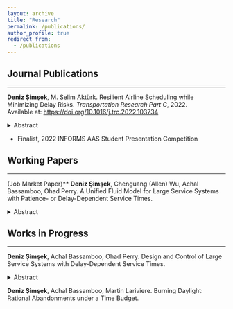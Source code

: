 ```yaml
---
layout: archive
title: "Research"
permalink: /publications/
author_profile: true
redirect_from:
  - /publications
---
```


## Journal Publications
---
**Deniz Şimşek**, M. Selim Aktürk. Resilient Airline Scheduling while Minimizing Delay Risks. *Transportation Research Part C*, 2022.  
Available at: <a href="https://doi.org/10.1016/j.trc.2022.103734" target="_blank">https://doi.org/10.1016/j.trc.2022.103734</a>

<details>
  <summary>Abstract</summary>
  <div style="font-size: 0.8em; font-weight: 400; margin: 15px;"> 
  Airlines tend to design their flights schedules with the primary concern of the minimization of operational costs. However, the recently emerging idea of resilient scheduling defined as staying operational in case of unexpected disruptions and adaptability should be of great importance for airlines as well due to the high opportunity costs caused by the flight cancellations and passenger inconvenience caused by delays in the schedule. In this study, we integrate resilient airline schedule design, aircraft routing and fleet assignment problems with uncertain non-cruise times and controllable cruise times. We follow a data-driven method to estimate flight delay probabilities to calculate the airport congestion coefficients required for the probability distributions of non-cruise time random variables. We formulate the problem as a bi-criteria nonlinear mixed integer mathematical model with chance constraints. The nonlinearity caused by the fuel consumption and CO2 emission function associated with the controllable cruise times in our first objective is handled by second order conic inequalities. We minimize the total absolute deviation of the aircraft path variability’s from the average in our second objective to generate balanced schedules in terms of resilience. We compare the recovery performances of our proposed schedules to the minimum cost schedules by a scenario-based posterior analysis.
  </div>
</details>

  * Finalist, 2022 INFORMS AAS Student Presentation Competition

## Working Papers
---
(Job Market Paper)** **Deniz Şimşek**, Chenguang (Allen) Wu, Achal Bassamboo, Ohad Perry. A Unified Fluid Model for Large Service Systems with Patience- or Delay-Dependent Service Times.

<details>
  <summary>Abstract</summary>
  <div style="font-size: 0.8em; font-weight: 400; margin: 15px;"> 
  We consider queueing systems with a single pool with many servers, assuming the service time of each customer depends on the delay of that customer in queue. Such dependence can be due to the customers having patience for waiting that depends on their individual service requirement, or due to having their service-time distribution be a function of the time spent in queue. We refer to the former dependence mechanism as "exogenous dependence" and to that latter as "endogenous dependence." Since exact analysis of the stochastic system under either dependence mechanism is intractable, we propose a deterministic approximation for the (mean) queueing dynamics, and refer to that approximation as a Unified Fluid Model (UFM), since it captures both dependence mechanisms simultaneously. When the arrival rates are constant, we characterize conditions for the existence of a unique stationary point for the UFM, and prove that those conditions always hold when the dependence is exogenous. However, the UFM may possess multiple equilibria, with each equilibrium point being either locally stable so that any trajectory of the UFM passing through a neighborhood of that point will converge to it or unstable, so that any trajectory is repelled away from that point. The implications for the stochastic system of the UFM having multiple equilibrium points are two-fold. First, the stochastic fluctuations in steady state may be an order of magnitude larger than the typical fluctuations in many-server queueing systems. Second, the system may experience congestion collapse, namely, the system is substantially more congested than it should be under the current staffing and arrival rate, e.g., an underloaded system may get "stuck" in a severe overload state. Simulation examples verify the accuracy of the UFM, and demonstrate the implications of our analyses to the stochastic system that the UFM approximates.
  </div>
</details>

## Works in Progress
---
**Deniz Şimşek**, Achal Bassamboo, Ohad Perry. Design and Control of Large Service Systems with Delay-Dependent Service Times.

<details>
  <summary>Abstract</summary>
  <div style="font-size: 0.8em; font-weight: 400; margin: 15px;"> 
Service systems often exhibit complex dynamics when customer service times depend on the delay experienced in queue, a phenomenon observed across various settings such as healthcare and hospitality. This delay-dependent service time introduces non-Markovian dynamics that render exact analysis of large service systems intractable. Deterministic fluid models approximating the system dynamics uncover some operational challenges arising from delay-dependence. These systems can exhibit multi-stability, where the queue fluctuates between multiple equilibria. In large systems, these transitions become infrequent, potentially leading to prolonged periods of severe congestion referred as congestion collapse. Conversely, in smaller systems, the system frequently shifts between equilibria, causing high variability. To mitigate these issues, we propose two tailored strategies: For large systems, we introduce the “slingshot policy”, a dynamic control that alternates between first-come-first-served (FCFS) and last-come-first-served (LCFS) scheduling to stabilize the system at the more desirable equilibrium. For smaller systems, we propose a “depooling mechanism”, where the service pool is strategically divided into smaller, uni-stable subsystems, effectively eliminating multi-stability at the design stage. Our framework provides actionable solutions for system design and control. The proposed approaches are supported by both theoretical analysis and simulation studies, offering practical insights to improve the stability, reliability, and efficiency of service systems affected by delay-dependent dynamics.
  </div>
</details>

**Deniz Şimşek**, Achal Bassamboo, Martin Lariviere. Burning Daylight: Rational Abandonments under a Time Budget.
